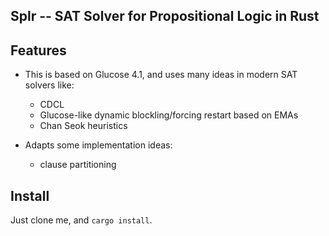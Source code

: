 Splr -- SAT Solver for Propositional Logic in Rust
----

## Features

- This is based on Glucose 4.1, and uses many ideas in modern SAT solvers like:
  - CDCL
  - Glucose-like dynamic blockling/forcing restart based on EMAs
  - Chan Seok heuristics

- Adapts some implementation ideas:
  - clause partitioning

## Install

Just clone me, and `cargo install`.

